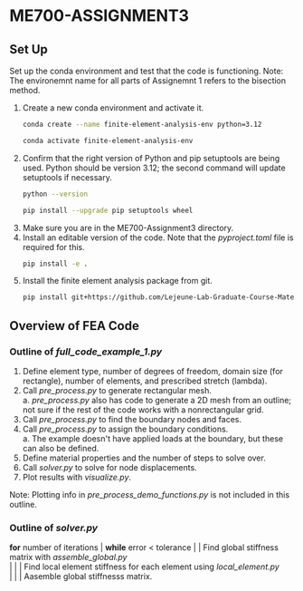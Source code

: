 # ME700-ASSIGNMENT3

## Set Up 

Set up the conda environment and test that the code is functioning. Note: The environemnt name for all parts of Assignemnt 1 refers to the bisection method.  

1. Create a new conda environment and activate it.  
    ```bash 
    conda create --name finite-element-analysis-env python=3.12
    ```
    ```bash
    conda activate finite-element-analysis-env
    ``` 
2. Confirm that the right version of Python and pip setuptools are being used. Python should be version 3.12; the second command will update setuptools if necessary.  
    ```bash
    python --version
    ```
    ```bash
    pip install --upgrade pip setuptools wheel
    ```
3. Make sure you are in the ME700-Assignment3 directory.  
4. Install an editable version of the code. Note that the *pyproject.toml* file is required for this.  
    ```bash
    pip install -e .
    ```
5. Install the finite element analysis package from git.
    ```bash
    pip install git+https://github.com/Lejeune-Lab-Graduate-Course-Materials/finite-element-analysis
    ```

## Overview of FEA Code

### Outline of *full_code_example_1.py*
1. Define element type, number of degrees of freedom, domain size (for rectangle), number of elements, and prescribed stretch (lambda).  
2. Call *pre_process.py* to generate rectangular mesh.  
    a.  *pre_process.py* also has code to generate a 2D mesh from an outline; not sure if the rest of the code works with a nonrectangular grid.  
4. Call *pre_process.py* to find the boundary nodes and faces.  
5. Call *pre_process.py* to assign the boundary conditions.  
    a.  The example doesn't have applied loads at the boundary, but these can also be defined.  
6. Define material properties and the number of steps to solve over.
7. Call *solver.py* to solve for node displacements.
8. Plot results with *visualize.py*.

Note: Plotting info in *pre_process_demo_functions.py* is not included in this outline.

### Outline of *solver.py*

__for__ number of iterations
|    __while__ error < tolerance
|    |    Find global stiffness matrix with *assemble_global.py*  
|    |    |    Find local element stiffness for each element using *local_element.py*  
|    |    |    Aasemble global stiffnesss matrix.  
            




